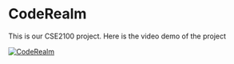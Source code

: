 # CodeRealm
This is our CSE2100 project. 
Here is the video demo of the project

[![CodeRealm](https://img.youtube.com/vi/KiD0FPw1BQE/0.jpg)](https://www.youtube.com/watch?v=KiD0FPw1BQE)
